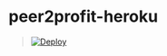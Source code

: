 # peer2profit-heroku
> [![Deploy](https://www.herokucdn.com/deploy/button.png)](https://dashboard.heroku.com/new?template=https://github.com/oneg1/pike-heroku)
